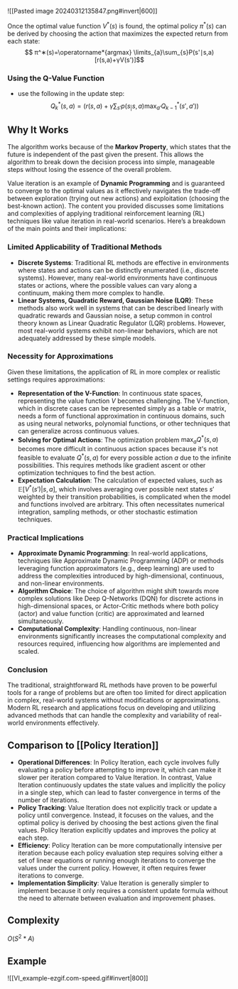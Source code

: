 ![[Pasted image 20240312135847.png#invert|600]]
  
Once the optimal value function $V^{*}(s)$ is found, the optimal policy $\pi^{*}(s)$ can be derived by choosing the action that maximizes the expected return from each state:
$$
π^∗(s)=\operatorname*{argmax} \limits_{a}\sum_{s}P(s'∣s,a)[r(s,a)+γV(s')]$$
### Using the Q-Value Function
- use the following in the update step:$$Q^{*}_{k}(s,a)=\left(r(s,a)+\gamma\sum_{s'}p(s_|s,a)\max_{a'}Q^{*}_{k-1}(s',a')\right)$$

## Why It Works
The algorithm works because of the **Markov Property**, which states that the future is independent of the past given the present. This allows the algorithm to break down the decision process into simple, manageable steps without losing the essence of the overall problem.

Value iteration is an example of **Dynamic Programming** and is guaranteed to converge to the optimal values as it effectively navigates the trade-off between exploration (trying out new actions) and exploitation (choosing the best-known action).
The content you provided discusses some limitations and complexities of applying traditional reinforcement learning (RL) techniques like value iteration in real-world scenarios. Here’s a breakdown of the main points and their implications:
### Limited Applicability of Traditional Methods
- **Discrete Systems**: Traditional RL methods are effective in environments where states and actions can be distinctly enumerated (i.e., discrete systems). However, many real-world environments have continuous states or actions, where the possible values can vary along a continuum, making them more complex to handle.
- **Linear Systems, Quadratic Reward, Gaussian Noise (LQR)**: These methods also work well in systems that can be described linearly with quadratic rewards and Gaussian noise, a setup common in control theory known as Linear Quadratic Regulator (LQR) problems. However, most real-world systems exhibit non-linear behaviors, which are not adequately addressed by these simple models.
### Necessity for Approximations
Given these limitations, the application of RL in more complex or realistic settings requires approximations:
- **Representation of the V-Function**: In continuous state spaces, representing the value function $V$ becomes challenging. The V-function, which in discrete cases can be represented simply as a table or matrix, needs a form of functional approximation in continuous domains, such as using neural networks, polynomial functions, or other techniques that can generalize across continuous values.
- **Solving for Optimal Actions**: The optimization problem $\max_{a} Q^*(s, a)$ becomes more difficult in continuous action spaces because it's not feasible to evaluate $Q^*(s, a)$ for every possible action $a$ due to the infinite possibilities. This requires methods like gradient ascent or other optimization techniques to find the best action.
- **Expectation Calculation**: The calculation of expected values, such as $\mathbb{E}[V^*(s') | s, a]$, which involves averaging over possible next states $s'$ weighted by their transition probabilities, is complicated when the model and functions involved are arbitrary. This often necessitates numerical integration, sampling methods, or other stochastic estimation techniques.
### Practical Implications
- **Approximate Dynamic Programming**: In real-world applications, techniques like Approximate Dynamic Programming (ADP) or methods leveraging function approximators (e.g., deep learning) are used to address the complexities introduced by high-dimensional, continuous, and non-linear environments.
- **Algorithm Choice**: The choice of algorithm might shift towards more complex solutions like Deep Q-Networks (DQN) for discrete actions in high-dimensional spaces, or Actor-Critic methods where both policy (actor) and value function (critic) are approximated and learned simultaneously.
- **Computational Complexity**: Handling continuous, non-linear environments significantly increases the computational complexity and resources required, influencing how algorithms are implemented and scaled.
### Conclusion
The traditional, straightforward RL methods have proven to be powerful tools for a range of problems but are often too limited for direct application in complex, real-world systems without modifications or approximations. Modern RL research and applications focus on developing and utilizing advanced methods that can handle the complexity and variability of real-world environments effectively.




## Comparison to [[Policy Iteration]]
- **Operational Differences**: In Policy Iteration, each cycle involves fully evaluating a policy before attempting to improve it, which can make it slower per iteration compared to Value Iteration. In contrast, Value Iteration continuously updates the state values and implicitly the policy in a single step, which can lead to faster convergence in terms of the number of iterations.
- **Policy Tracking**: Value Iteration does not explicitly track or update a policy until convergence. Instead, it focuses on the values, and the optimal policy is derived by choosing the best actions given the final values. Policy Iteration explicitly updates and improves the policy at each step.
- **Efficiency**: Policy Iteration can be more computationally intensive per iteration because each policy evaluation step requires solving either a set of linear equations or running enough iterations to converge the values under the current policy. However, it often requires fewer iterations to converge.
- **Implementation Simplicity**: Value Iteration is generally simpler to implement because it only requires a consistent update formula without the need to alternate between evaluation and improvement phases.

## Complexity 
$O(S^2*A)$ 

## Example
![[VI_example-ezgif.com-speed.gif#invert|800]]